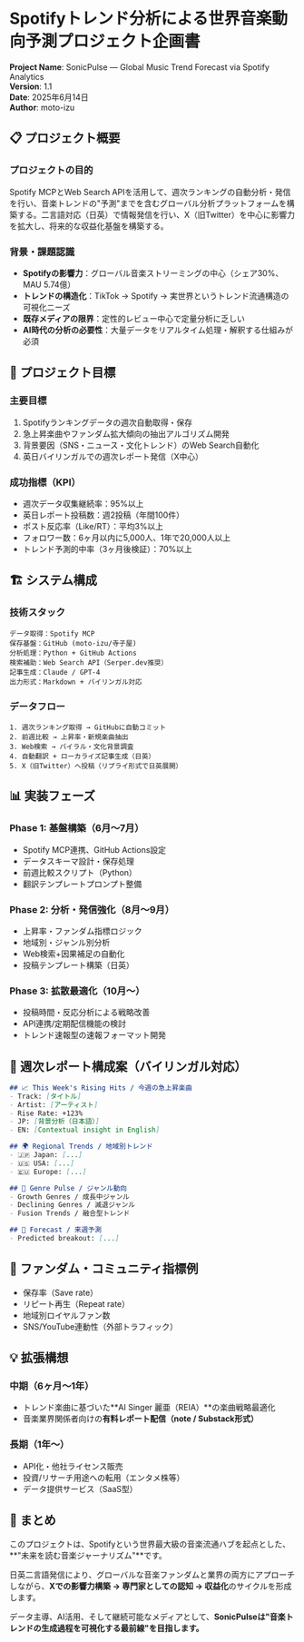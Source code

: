 # Spotifyトレンド分析による世界音楽動向予測プロジェクト企画書

**Project Name**: SonicPulse — Global Music Trend Forecast via Spotify Analytics  
**Version**: 1.1  
**Date**: 2025年6月14日  
**Author**: moto-izu

## 📋 プロジェクト概要

### プロジェクトの目的

Spotify MCPとWeb Search APIを活用して、週次ランキングの自動分析・発信を行い、音楽トレンドの"予測"までを含むグローバル分析プラットフォームを構築する。二言語対応（日英）で情報発信を行い、X（旧Twitter）を中心に影響力を拡大し、将来的な収益化基盤を構築する。

### 背景・課題認識

* **Spotifyの影響力**：グローバル音楽ストリーミングの中心（シェア30%、MAU 5.74億）
* **トレンドの構造化**：TikTok → Spotify → 実世界というトレンド流通構造の可視化ニーズ
* **既存メディアの限界**：定性的レビュー中心で定量分析に乏しい
* **AI時代の分析の必要性**：大量データをリアルタイム処理・解釈する仕組みが必須

## 🎯 プロジェクト目標

### 主要目標

1. Spotifyランキングデータの週次自動取得・保存
2. 急上昇楽曲やファンダム拡大傾向の抽出アルゴリズム開発
3. 背景要因（SNS・ニュース・文化トレンド）のWeb Search自動化
4. 英日バイリンガルでの週次レポート発信（X中心）

### 成功指標（KPI）

* 週次データ収集継続率：95%以上
* 英日レポート投稿数：週2投稿（年間100件）
* ポスト反応率（Like/RT）：平均3%以上
* フォロワー数：6ヶ月以内に5,000人、1年で20,000人以上
* トレンド予測的中率（3ヶ月後検証）：70%以上

## 🏗️ システム構成

### 技術スタック

```
データ取得：Spotify MCP
保存基盤：GitHub (moto-izu/寺子屋)
分析処理：Python + GitHub Actions
検索補助：Web Search API（Serper.dev推奨）
記事生成：Claude / GPT-4
出力形式：Markdown + バイリンガル対応
```

### データフロー

```
1. 週次ランキング取得 → GitHubに自動コミット
2. 前週比較 → 上昇率・新規楽曲抽出
3. Web検索 → バイラル・文化背景調査
4. 自動翻訳 + ローカライズ記事生成（日英）
5. X（旧Twitter）へ投稿（リプライ形式で日英展開）
```

## 📊 実装フェーズ

### Phase 1: 基盤構築（6月〜7月）

* Spotify MCP連携、GitHub Actions設定
* データスキーマ設計・保存処理
* 前週比較スクリプト（Python）
* 翻訳テンプレートプロンプト整備

### Phase 2: 分析・発信強化（8月〜9月）

* 上昇率・ファンダム指標ロジック
* 地域別・ジャンル別分析
* Web検索+因果補足の自動化
* 投稿テンプレート構築（日英）

### Phase 3: 拡散最適化（10月〜）

* 投稿時間・反応分析による戦略改善
* API連携/定期配信機能の検討
* トレンド速報型の速報フォーマット開発

## 📝 週次レポート構成案（バイリンガル対応）

```markdown
## 📈 This Week's Rising Hits / 今週の急上昇楽曲
- Track: [タイトル]  
- Artist: [アーティスト]  
- Rise Rate: +123%
- JP: [背景分析（日本語）]
- EN: [Contextual insight in English]

## 🌍 Regional Trends / 地域別トレンド
- 🇯🇵 Japan: [...]
- 🇺🇸 USA: [...]
- 🇪🇺 Europe: [...]

## 🎵 Genre Pulse / ジャンル動向
- Growth Genres / 成長中ジャンル
- Declining Genres / 減退ジャンル
- Fusion Trends / 融合型トレンド

## 🔮 Forecast / 来週予測
- Predicted breakout: [...]
```

## 🧠 ファンダム・コミュニティ指標例

* 保存率（Save rate）
* リピート再生（Repeat rate）
* 地域別ロイヤルファン数
* SNS/YouTube連動性（外部トラフィック）

## 💡 拡張構想

### 中期（6ヶ月〜1年）

* トレンド楽曲に基づいた**AI Singer 麗亜（REIA）**の楽曲戦略最適化
* 音楽業界関係者向けの**有料レポート配信（note / Substack形式）**

### 長期（1年〜）

* API化・他社ライセンス販売
* 投資/リサーチ用途への転用（エンタメ株等）
* データ提供サービス（SaaS型）

## 🤝 まとめ

このプロジェクトは、Spotifyという世界最大級の音楽流通ハブを起点とした、**"未来を読む音楽ジャーナリズム"**です。

日英二言語発信により、グローバルな音楽ファンダムと業界の両方にアプローチしながら、**Xでの影響力構築 → 専門家としての認知 → 収益化**のサイクルを形成します。

データ主導、AI活用、そして継続可能なメディアとして、**SonicPulseは"音楽トレンドの生成過程を可視化する最前線"を目指します。**